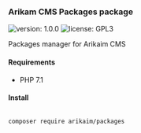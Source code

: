 ### Arikam CMS Packages package
![version: 1.0.0](https://img.shields.io/github/release/arikaim/packages.svg)
![license: GPL3](https://img.shields.io/badge/License-GPLv3-blue.svg)
   
Packages manager for Arikaim CMS


#### Requirements 
  * PHP 7.1



#### Install

```bash

composer require arikaim/packages

```
